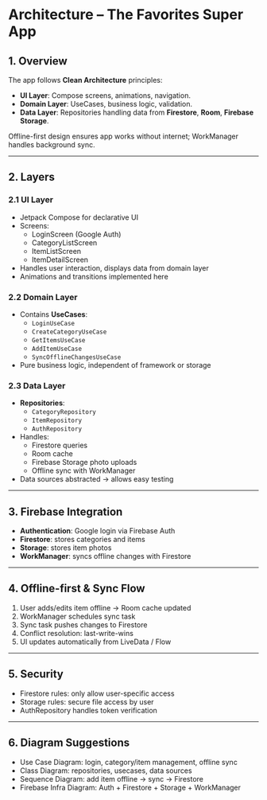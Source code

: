# Architecture – The Favorites Super App

## 1. Overview

The app follows **Clean Architecture** principles:

- **UI Layer**: Compose screens, animations, navigation.
- **Domain Layer**: UseCases, business logic, validation.
- **Data Layer**: Repositories handling data from **Firestore**, **Room**, **Firebase Storage**.

Offline-first design ensures app works without internet; WorkManager handles background sync.

---

## 2. Layers

### 2.1 UI Layer

- Jetpack Compose for declarative UI
- Screens:
    - LoginScreen (Google Auth)
    - CategoryListScreen
    - ItemListScreen
    - ItemDetailScreen
- Handles user interaction, displays data from domain layer
- Animations and transitions implemented here

### 2.2 Domain Layer

- Contains **UseCases**:
    - `LoginUseCase`
    - `CreateCategoryUseCase`
    - `GetItemsUseCase`
    - `AddItemUseCase`
    - `SyncOfflineChangesUseCase`
- Pure business logic, independent of framework or storage

### 2.3 Data Layer

- **Repositories**:
    - `CategoryRepository`
    - `ItemRepository`
    - `AuthRepository`
- Handles:
    - Firestore queries
    - Room cache
    - Firebase Storage photo uploads
    - Offline sync with WorkManager
- Data sources abstracted → allows easy testing

---

## 3. Firebase Integration

- **Authentication**: Google login via Firebase Auth
- **Firestore**: stores categories and items
- **Storage**: stores item photos
- **WorkManager**: syncs offline changes with Firestore

---

## 4. Offline-first & Sync Flow

1. User adds/edits item offline → Room cache updated
2. WorkManager schedules sync task
3. Sync task pushes changes to Firestore
4. Conflict resolution: last-write-wins
5. UI updates automatically from LiveData / Flow

---

## 5. Security

- Firestore rules: only allow user-specific access
- Storage rules: secure file access by user
- AuthRepository handles token verification

---

## 6. Diagram Suggestions

- Use Case Diagram: login, category/item management, offline sync
- Class Diagram: repositories, usecases, data sources
- Sequence Diagram: add item offline → sync → Firestore
- Firebase Infra Diagram: Auth + Firestore + Storage + WorkManager
